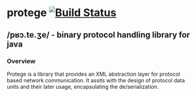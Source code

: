 protege [![Build Status](https://travis-ci.org/mbe24/protege.svg?branch=master)](https://travis-ci.org/mbe24/protege)
=======

/pʁɔ.te.ʒe/ - binary protocol handling library for java
----------------------------------------------------

### Overview ###

Protege is a library that provides an XML abstraction layer for protocol based network communication. It assits with the
design of protocol data units and their later usage, encapsulating the de/serialization.
